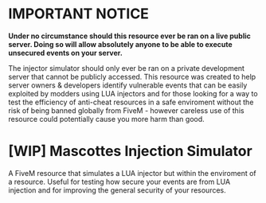 # IMPORTANT NOTICE
**Under no circumstance should this resource ever be ran on a live public server. Doing so will allow absolutely anyone to be able to execute unsecured events on your server.** 

The injector simulator should only ever be ran on a private development server that cannot be publicly accessed. This resource was created to help server owners & developers identify vulnerable events that can be easily exploited by modders using LUA injectors and for those looking for a way to test the efficiency of anti-cheat resources in a safe enviroment without the risk of being banned globally from FiveM - however careless use of this resource could potentially cause you more harm than good.  

# [WIP] Mascottes Injection Simulator
A FiveM resource that simulates a LUA injector but within the enviroment of a resource. Useful for testing how secure your events are from LUA injection and for  improving the general security of your resources.
